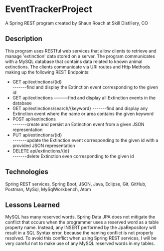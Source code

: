# EventTrackerProject

A Spring REST program created by Shaun Roach at Skill Distillery, CO

## Description

This program uses RESTful web services that allow clients to retrieve and manage 'extinction' data stored on a server. The program communicates with a MySQL database that contains data related to known animal extinctions. The clients communicate via URI routes and Http Methods making up the following REST Endpoints:

* GET api/extinctions/{id}        
-------find and display the Extinction event corresponding to the given id
* GET api/extinctions
-------find and display all Extinction events in the database
* GET api/extinctions/search/{keyword}
-------find and display any Extinction event where the name or area contains the given keyword
* POST api/extinctions            
-------create and persist an Extinction event from a given JSON representation
* PUT api/extinctions/{id}        
-------update the Extinction event corresponding to the given id with a provided JSON representation
* DELETE api/extinctions/{id}     
-------delete Extinction even corresponding to the given id

## Technologies

Spring REST services, Spring Boot, JSON, Java, Eclipse, Git, GitHub, Postman, MySql, MySqlWorkbench, Atom

## Lessons Learned

MySQL has many reserved words. Spring Data JPA does not mitigate the conflict that occurs when the programmer uses a reserved word as a table property name. Instead, any INSERT performed by the JpaRepository will result in a SQL Syntax error, because the naming conflict is not properly resolved. To avoid this conflict when using Spring REST services, I will be very careful not to make use of any MySQL reserved words in my tables.
